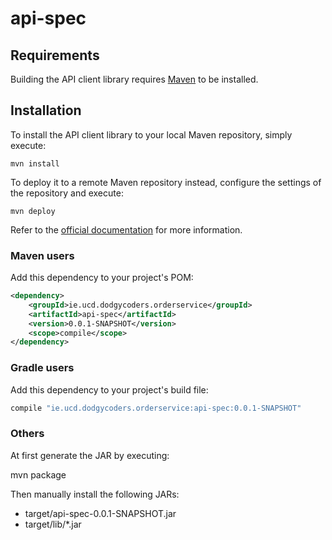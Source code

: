 # api-spec

## Requirements

Building the API client library requires [Maven](https://maven.apache.org/) to be installed.

## Installation

To install the API client library to your local Maven repository, simply execute:

```shell
mvn install
```

To deploy it to a remote Maven repository instead, configure the settings of the repository and execute:

```shell
mvn deploy
```

Refer to the [official documentation](https://maven.apache.org/plugins/maven-deploy-plugin/usage.html) for more information.

### Maven users

Add this dependency to your project's POM:

```xml
<dependency>
    <groupId>ie.ucd.dodgycoders.orderservice</groupId>
    <artifactId>api-spec</artifactId>
    <version>0.0.1-SNAPSHOT</version>
    <scope>compile</scope>
</dependency>
```

### Gradle users

Add this dependency to your project's build file:

```groovy
compile "ie.ucd.dodgycoders.orderservice:api-spec:0.0.1-SNAPSHOT"
```

### Others

At first generate the JAR by executing:

mvn package

Then manually install the following JARs:

* target/api-spec-0.0.1-SNAPSHOT.jar
* target/lib/*.jar

